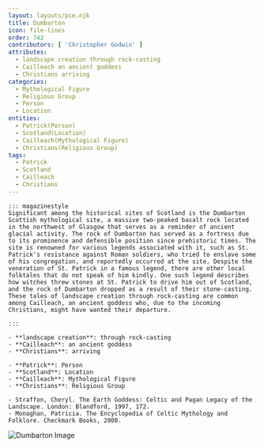 ```yaml
---
layout: layouts/pce.njk
title: Dumbarton
icon: file-lines
order: 742
contributors: [ 'Christopher Godwin' ]
attributes:
  - landscape creation through rock-casting
  - Cailleach an ancient goddess
  - Christians arriving
categories:
  - Mythological Figure
  - Religious Group
  - Person
  - Location
entities:
  - Patrick(Person)
  - Scotland(Location)
  - Cailleach(Mythological Figure)
  - Christians(Religious Group)
tags:
  - Patrick
  - Scotland
  - Cailleach
  - Christians
---
```

``` tab [group1:Info]
::: magazinestyle
Significant among the historical sites of Scotland is the Dumbarton Scottish mythological site, a massive two-peaked basalt rock located in the northwest of Glasgow that serves as a reminder of ancient glacial activity. The rock of Dumbarton has served as a fortress due to its prominence and defensible position since prehistoric times. The site is renowned for various legends associated with it, such as St. Patrick's resistance against Roman soldiers, who tried to enslave some of his congregation, and reportedly occurred at the site. Despite the veneration of St. Patrick in a famous legend, there are other local folktales that do not speak of him kindly. One such legend describes how witches threw stones at St. Patrick to drive him out of Scotland, and the rock of Dumbarton dropped as a result of their stone-casting. These tales of landscape creation through rock-casting are common among Cailleach, an ancient goddess who, due to the incoming Christians, might have wanted their departure.

:::
```
``` tab [group1:Attributes]
- **landscape creation**: through rock-casting
- **Cailleach**: an ancient goddess
- **Christians**: arriving
```
``` tab [group1:Entities]
- **Patrick**: Person
- **Scotland**: Location
- **Cailleach**: Mythological Figure
- **Christians**: Religious Group
```
``` tab [group1:Sources]
- Straffon, Cheryl. The Earth Goddess: Celtic and Pagan Legacy of the Landscape. London: Blandford, 1997, 172.
- Monaghan, Patricia. The Encyclopedia of Celtic Mythology and Folklore. Checkmark Books, 2008.
```
![Dumbarton Image](['https://upload.wikimedia.org/wikipedia/commons/thumb/4/45/Dumbarton_from_Priestyard%2C_Renfrewshire.jpg/1200px-Dumbarton_from_Priestyard%2C_Renfrewshire.jpg'])
